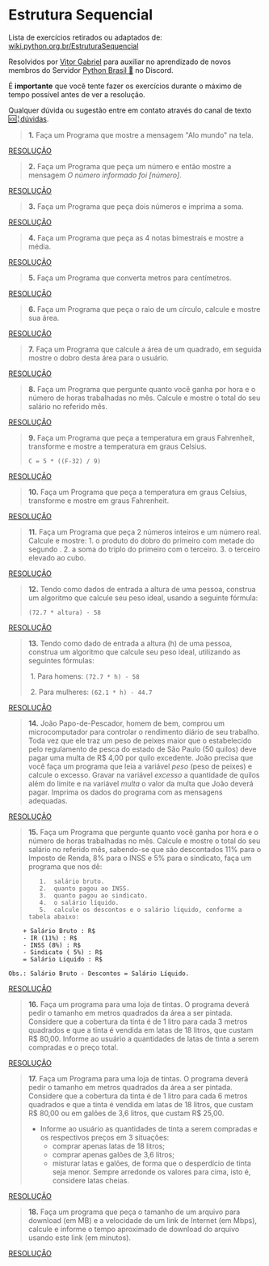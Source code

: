 # Estrutura Sequencial

Lista de exercícios retirados ou adaptados de: [wiki.python.org.br/EstruturaSequencial](https://wiki.python.org.br/EstruturaSequencial)

Resolvidos por [Vitor Gabriel](https://github.com/edvitor13/) para auxiliar no aprendizado de novos membros do Servidor [Python Brasil 🐍](https://discord.gg/HbZFA8PTMW) no Discord.

É **importante** que você tente fazer os exercícios durante o máximo de tempo possível antes de ver a resolução.

Qualquer dúvida ou sugestão entre em contato através do canal de texto [🆘╎dúvidas](https://discord.gg/HbZFA8PTMW). 



> **1.**  Faça um Programa que mostre a mensagem "Alo mundo" na tela. 

[RESOLUÇÃO](questao01.py)

> **2.** Faça um Programa que peça um número e então mostre a mensagem _O número informado foi \[número\]_.

[RESOLUÇÃO](questao02.py)

> **3.** Faça um Programa que peça dois números e imprima a soma.

[RESOLUÇÃO](questao03.py)

> **4.** Faça um Programa que peça as 4 notas bimestrais e mostre a média.

[RESOLUÇÃO](questao04.py)

> **5.** Faça um Programa que converta metros para centímetros.

[RESOLUÇÃO](questao05.py)

> **6.** Faça um Programa que peça o raio de um círculo, calcule e mostre sua área.

[RESOLUÇÃO](questao06.py)

> **7.** Faça um Programa que calcule a área de um quadrado, em seguida mostre o dobro desta área para o usuário.

[RESOLUÇÃO](questao07.py)

> **8.** Faça um Programa que pergunte quanto você ganha por hora e o número de horas trabalhadas no mês. Calcule e mostre o total do seu salário no referido mês.

[RESOLUÇÃO](questao08.py)

> **9.** Faça um Programa que peça a temperatura em graus Fahrenheit, transforme e mostre a temperatura em graus Celsius.
>
> `C = 5 * ((F-32) / 9)`

[RESOLUÇÃO](questao09.py)

> **10.** Faça um Programa que peça a temperatura em graus Celsius, transforme e mostre em graus Fahrenheit.

[RESOLUÇÃO](questao10.py)

> **11.** Faça um Programa que peça 2 números inteiros e um número real. Calcule e mostre:
>        1.  o produto do dobro do primeiro com metade do segundo .
>               2.  a soma do triplo do primeiro com o terceiro.
>                      3.  o terceiro elevado ao cubo.

[RESOLUÇÃO](questao11.py)

> **12.** Tendo como dados de entrada a altura de uma pessoa, construa um algoritmo que calcule seu peso ideal, usando a seguinte fórmula: 
>
> `(72.7 * altura) - 58`

[RESOLUÇÃO](questao12.py)

> **13.** Tendo como dado de entrada a altura (h) de uma pessoa, construa um algoritmo que calcule seu peso ideal, utilizando as seguintes fórmulas:
>
> ​		1. Para homens: `(72.7 * h) - 58`
>
> ​		2. Para mulheres: `(62.1 * h) - 44.7`
>

[RESOLUÇÃO](questao13.py)

> **14.** João Papo-de-Pescador, homem de bem, comprou um microcomputador para controlar o rendimento diário de seu trabalho. Toda vez que ele traz um peso de peixes maior que o estabelecido pelo regulamento de pesca do estado de São Paulo (50 quilos) deve pagar uma multa de R$ 4,00 por quilo excedente. João precisa que você faça um programa que leia a variável _peso_ (peso de peixes) e calcule o excesso. Gravar na variável _excesso_ a quantidade de quilos além do limite e na variável _multa_ o valor da multa que João deverá pagar. Imprima os dados do programa com as mensagens adequadas.

[RESOLUÇÃO](questao14.py)

> **15.** Faça um Programa que pergunte quanto você ganha por hora e o número de horas trabalhadas no mês. Calcule e mostre o total do seu salário no referido mês, sabendo-se que são descontados 11% para o Imposto de Renda, 8% para o INSS e 5% para o sindicato, faça um programa que nos dê:
>
>        1.  salário bruto.
>        2.  quanto pagou ao INSS.
>        3.  quanto pagou ao sindicato.
>        4.  o salário líquido.
>        5.  calcule os descontos e o salário líquido, conforme a tabela abaixo:

```
    + Salário Bruto : R$
    - IR (11%) : R$
    - INSS (8%) : R$
    - Sindicato ( 5%) : R$
    = Salário Liquido : R$
```
    Obs.: Salário Bruto - Descontos = Salário Líquido.

[RESOLUÇÃO](questao15.py)

> **16.** Faça um programa para uma loja de tintas. O programa deverá pedir o tamanho em metros quadrados da área a ser pintada. Considere que a cobertura da tinta é de 1 litro para cada 3 metros quadrados e que a tinta é vendida em latas de 18 litros, que custam R$ 80,00. Informe ao usuário a quantidades de latas de tinta a serem compradas e o preço total.

[RESOLUÇÃO](questao16.py)

> **17.** Faça um Programa para uma loja de tintas. O programa deverá pedir o tamanho em metros quadrados da área a ser pintada. Considere que a cobertura da tinta é de 1 litro para cada 6 metros quadrados e que a tinta é vendida em latas de 18 litros, que custam R$ 80,00 ou em galões de 3,6 litros, que custam R$ 25,00.
>
>    *   Informe ao usuário as quantidades de tinta a serem compradas e os respectivos preços em 3 situações:
>           *   comprar apenas latas de 18 litros;
>           *   comprar apenas galões de 3,6 litros;
>           *   misturar latas e galões, de forma que o desperdício de tinta seja menor. Sempre arredonde os valores para cima, isto é, considere latas cheias.
>

[RESOLUÇÃO](questao17.py)

> **18.** Faça um programa que peça o tamanho de um arquivo para download (em MB) e a velocidade de um link de Internet (em Mbps), calcule e informe o tempo aproximado de download do arquivo usando este link (em minutos).

[RESOLUÇÃO](questao18.py)

